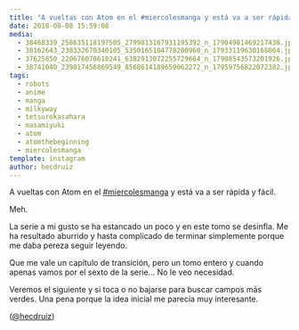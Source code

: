 ```yaml
---
title: "A vueltas con Atom en el #miercolesmanga y está va a ser rápida y fácil"
date: 2018-08-08 15:59:08
media: 
  - 38468339_258635118197505_2799813167931195392_n_17904981469217438.jpg
  - 38162643_238332670340105_5350165104778280960_n_17933119630168064.jpg
  - 37625850_220676078618241_6382913072255729664_n_17908543573201926.jpg
  - 38741040_239817456869549_8568614189659062272_n_17959756822072382.jpg
tags: 
  - robots
  - anime
  - manga
  - milkyway
  - tetsurokasahara
  - masamiyuki
  - atom
  - atomthebeginning
  - miercolesmanga
template: instagram
author: hecdruiz
---
```


A vueltas con Atom en el [#miercolesmanga](/tags/miercolesmanga) y está va a ser rápida y fácil.

Meh.

La serie a mi gusto se ha estancado un poco y en este tomo se desinfla. Me ha resultado aburrido y hasta complicado de terminar simplemente porque me daba pereza seguir leyendo.

Que me vale un capítulo de transición, pero un tomo entero y cuando apenas vamos por el sexto de la serie... No le veo necesidad.

Veremos el siguiente y si toca o no bajarse para buscar campos más verdes. Una pena porque la idea inicial me parecía muy interesante.

([@hecdruiz](https://instagram.com/hecdruiz))

